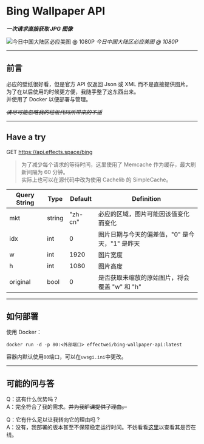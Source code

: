 # Bing Wallpaper API

***一次请求直接获取 JPG 图像***

![今日中国大陆区必应美图 @ 1080P](https://api.effects.space/bing "今日中国大陆区必应美图 @ 1080P")
*今日中国大陆区必应美图 @ 1080P*

---

## 前言

必应的壁纸很好看，但是官方 API 仅返回 Json 或 XML 而不是直接提供图片。  
为了在以后使用的时候更方便，我随手整了这东西出来。  
并使用了 Docker 以便部署与管理。

~~*请尽可能忽略我的垃圾代码所带来的不适*~~

---

## Have a try

GET https://api.effects.space/bing

>为了减少每个请求的等待时间，这里使用了 Memcache 作为缓存，最大刷新间隔为 60 分钟。  
>实际上也可以在源代码中改为使用 Cachelib 的 SimpleCache。

| Query String | Type   | Default | Definition                                     |
| ------------ | ------ | ------- | ---------------------------------------------- |
| mkt          | string | "zh-cn" | 必应的区域，图片可能因该值变化而变化           |
| idx          | int    | 0       | 图片日期与今天的偏差值，"0" 是今天，"1" 是昨天 |
| w            | int    | 1920    | 图片宽度                                       |
| h            | int    | 1080    | 图片高度                                       |
| original     | bool   | 0       | 是否获取未缩放的原始图片，将会覆盖 "w" 和 "h"  |

---

## 如何部署

使用 Docker：
```shell
docker run -d -p 80:<外部端口> effectwei/bing-wallpaper-api:latest
```
容器内默认使用`80`端口，可以在`uwsgi.ini`中更改。

---

## 可能的问与答

Q：这有什么优势吗？  
A：完全符合了我的需求。~~并为我旷课提供了理由。~~

Q：它有什么足以让我转向它的理由吗？  
A：没有，我部署的版本甚至不保障稳定运行时间。不妨看看[这里](https://status.effects.space/)以查看其是否在线。
